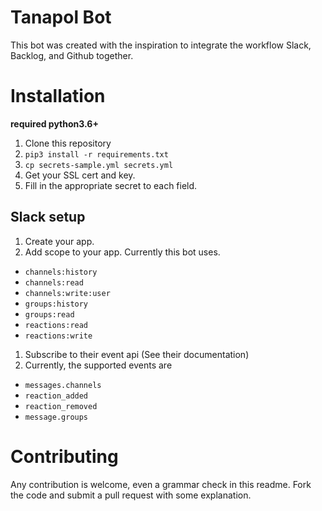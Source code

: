 # Tanapol Bot

This bot was created with the inspiration to integrate the workflow Slack, Backlog, and Github together.


# Installation

**required python3.6+**

1. Clone this repository
1. `pip3 install -r requirements.txt`
1. `cp secrets-sample.yml secrets.yml`
1. Get your SSL cert and key.
1. Fill in the appropriate secret to each field.

## Slack setup

1. Create your app.
1. Add scope to your app. Currently this bot uses.
  * `channels:history`
  * `channels:read`
  * `channels:write:user`
  * `groups:history`
  * `groups:read`
  * `reactions:read`
  * `reactions:write`
1. Subscribe to their event api (See their documentation)
1. Currently, the supported events are
  * `messages.channels`
  * `reaction_added`
  * `reaction_removed`
  * `message.groups`


# Contributing

Any contribution is welcome, even a grammar check in this readme.
Fork the code and submit a pull request with some explanation.
